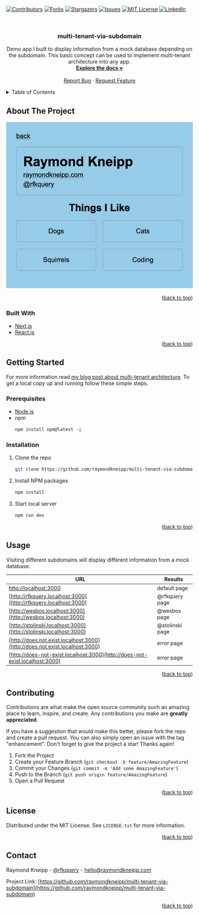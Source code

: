 <div id="top"></div>

<!-- PROJECT SHIELDS -->

[![Contributors][contributors-shield]][contributors-url]
[![Forks][forks-shield]][forks-url]
[![Stargazers][stars-shield]][stars-url]
[![Issues][issues-shield]][issues-url]
[![MIT License][license-shield]][license-url]
[![LinkedIn][linkedin-shield]][linkedin-url]

<!-- PROJECT LOGO -->
<br />
<div align="center">
  <!-- <a href="https://github.com/raymondkneipp/multi-tenant-via-subdomain">
    <img src="public/icon.png" alt="Logo" width="80" height="80">
  </a> -->

<h3 align="center">multi-tenant-via-subdomain</h3>

  <p align="center">
  Demo app I built to display information from a mock database depending on the subdomain. This basic concept can be used to implement multi-tenant architecture into any app.
    <br />
    <a href="https://github.com/raymondkneipp/multi-tenant-via-subdomain"><strong>Explore the docs »</strong></a>
    <br />
    <br />
    <a href="https://github.com/raymondkneipp/multi-tenant-via-subdomain/issues">Report Bug</a>
    ·
    <a href="https://github.com/raymondkneipp/multi-tenant-via-subdomain/issues">Request Feature</a>
  </p>
</div>

<!-- TABLE OF CONTENTS -->
<details>
  <summary>Table of Contents</summary>
  <ol>
    <li>
      <a href="#about-the-project">About The Project</a>
      <ul>
        <li><a href="#built-with">Built With</a></li>
      </ul>
    </li>
    <li>
      <a href="#getting-started">Getting Started</a>
      <ul>
        <li><a href="#prerequisites">Prerequisites</a></li>
        <li><a href="#installation">Installation</a></li>
      </ul>
    </li>
    <li><a href="#usage">Usage</a></li>
    <li><a href="#contributing">Contributing</a></li>
    <li><a href="#license">License</a></li>
    <li><a href="#contact">Contact</a></li>
    <li><a href="#acknowledgments">Acknowledgments</a></li>
  </ol>
</details>

<!-- ABOUT THE PROJECT -->

## About The Project

![Multi-Tenant Demo Screen Shot][product-screenshot]

<p align="right">(<a href="#top">back to top</a>)</p>

### Built With

- [Next.js](https://nextjs.org/)
- [React.js](https://reactjs.org/)

<p align="right">(<a href="#top">back to top</a>)</p>

<!-- GETTING STARTED -->

## Getting Started

For more information read [my blog post about multi-tenant architecture](https://www.raymondkneipp.com/posts/3-multi-tenant-architecture). To get a local copy up and running follow these simple steps.

### Prerequisites

- [Node.js](https://nodejs.org/en/)
- npm
  ```sh
  npm install npm@latest -g
  ```

### Installation

1. Clone the repo
   ```sh
   git clone https://github.com/raymondkneipp/multi-tenant-via-subdomain.git
   ```
2. Install NPM packages
   ```sh
   npm install
   ```
3. Start local server
   ```sh
   npm run dev
   ```

<p align="right">(<a href="#top">back to top</a>)</p>

<!-- USAGE EXAMPLES -->

## Usage

Visiting different subdomains will display different information from a mock database.

| URL                                                                          | Results         |
| ---------------------------------------------------------------------------- | --------------- |
| [http://localhost:3000](http://localhost:3000)                               | default page    |
| [http://rfkquery.localhost:3000](http://rfkquery.localhost:3000)             | @rfkquery page  |
| [http://wesbos.localhost:3000](http://wesbos.localhost:3000)                 | @wesbos page    |
| [http://stolinski.localhost:3000](http://stolinski.localhost:3000)           | @stolinski page |
| [http://does.not.exist.localhost:3000](http://does.not.exist.localhost:3000) | error page      |
| [http://does-not-exist.localhost:3000](http://does-not-exist.localhost:3000) | error page      |

<p align="right">(<a href="#top">back to top</a>)</p>

<!-- CONTRIBUTING -->

## Contributing

Contributions are what make the open source community such an amazing place to learn, inspire, and create. Any contributions you make are **greatly appreciated**.

If you have a suggestion that would make this better, please fork the repo and create a pull request. You can also simply open an issue with the tag "enhancement".
Don't forget to give the project a star! Thanks again!

1. Fork the Project
2. Create your Feature Branch (`git checkout -b feature/AmazingFeature`)
3. Commit your Changes (`git commit -m 'Add some AmazingFeature'`)
4. Push to the Branch (`git push origin feature/AmazingFeature`)
5. Open a Pull Request

<p align="right">(<a href="#top">back to top</a>)</p>

<!-- LICENSE -->

## License

Distributed under the MIT License. See `LICENSE.txt` for more information.

<p align="right">(<a href="#top">back to top</a>)</p>

<!-- CONTACT -->

## Contact

Raymond Kneipp - [@rfkquery](https://twitter.com/rfkquery) - hello@raymondkneipp.com

Project Link: [https://github.com/raymondkneipp/multi-tenant-via-subdomain](https://github.com/raymondkneipp/multi-tenant-via-subdomain)

<p align="right">(<a href="#top">back to top</a>)</p>

<!-- MARKDOWN LINKS & IMAGES -->
<!-- https://www.markdownguide.org/basic-syntax/#reference-style-links -->

[contributors-shield]: https://img.shields.io/github/contributors/raymondkneipp/multi-tenant-via-subdomain.svg?style=for-the-badge
[contributors-url]: https://github.com/raymondkneipp/multi-tenant-via-subdomain/graphs/contributors
[forks-shield]: https://img.shields.io/github/forks/raymondkneipp/multi-tenant-via-subdomain.svg?style=for-the-badge
[forks-url]: https://github.com/raymondkneipp/multi-tenant-via-subdomain/network/members
[stars-shield]: https://img.shields.io/github/stars/raymondkneipp/multi-tenant-via-subdomain.svg?style=for-the-badge
[stars-url]: https://github.com/raymondkneipp/multi-tenant-via-subdomain/stargazers
[issues-shield]: https://img.shields.io/github/issues/raymondkneipp/multi-tenant-via-subdomain.svg?style=for-the-badge
[issues-url]: https://github.com/raymondkneipp/multi-tenant-via-subdomain/issues
[license-shield]: https://img.shields.io/github/license/raymondkneipp/multi-tenant-via-subdomain.svg?style=for-the-badge
[license-url]: https://github.com/raymondkneipp/multi-tenant-via-subdomain/blob/master/LICENSE.txt
[linkedin-shield]: https://img.shields.io/badge/-LinkedIn-black.svg?style=for-the-badge&logo=linkedin&colorB=555
[linkedin-url]: https://linkedin.com/in/raymondkneipp
[product-screenshot]: public/screenshot.png
